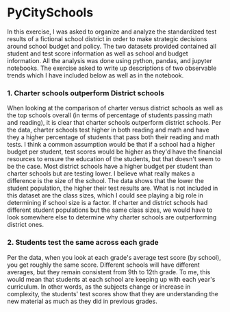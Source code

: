 # PyCitySchools
In this exercise, I was asked to organize and analyze the standardized test results of a fictional school district in order to make strategic decisions around school budget and policy. The two datasets provided contained all student and test score information as well as school and budget information. All the analysis was done using python, pandas, and jupyter notebooks. The exercise asked to write up descriptions of two observable trends which I have included below as well as in the notebook.

### 1. Charter schools outperform District schools
When looking at the comparison of charter versus district schools as well as the top schools overall (in terms of percentage of students passing math and reading), it is clear that charter schools outperform district schools. Per the data, charter schools test higher in both reading and math and have they a higher percentage of students that pass both their reading and math tests. I think a common assumption would be that if a school had a higher budget per student, test scores would be higher as they'd have the financial resources to ensure the education of the students, but that doesn't seem to be the case. Most district schools have a higher budget per student than charter schools but are testing lower. I believe what really makes a difference is the size of the school. The data shows that the lower the student population, the higher their test results are. What is not included in this dataset are the class sizes, which I could see playing a big role in determining if school size is a factor. If charter and district schools had different student populations but the same class sizes, we would have to look somewhere else to determine why charter schools are outperforming district ones.

### 2. Students test the same across each grade
Per the data, when you look at each grade's average test score (by school), you get roughly the same score. Different schools will have different averages, but they remain consistent from 9th to 12th grade. To me, this would mean that students at each school are keeping up with each year's curriculum. In other words, as the subjects change or increase in complexity, the students' test scores show that they are understanding the new material as much as they did in previous grades.
